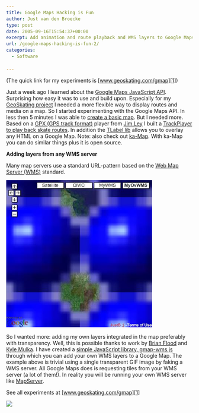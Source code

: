 ```yaml
---
title: Google Maps Hacking is Fun
author: Just van den Broecke
type: post
date: 2005-09-16T15:54:37+00:00
excerpt: Add animation and route playback and WMS layers to Google Maps
url: /google-maps-hacking-is-fun-2/
categories:
  - Software

---
```

(The quick link for my experiments is [www.geoskating.com/gmap][1])

Just a week ago I learned about the [Google Maps JavaScript API][2]. Surprising how easy it was to use and build upon. Especially for my [GeoSkating project][3] I needed a more flexible way to display routes and media on a map. So I started experimenting with the Google Maps API. In less then 5 minutes I was able to [create a basic map][4]. But I needed more. Based on a [GPX (GPS track format)][5] player from [Jim Ley][6] I built a [TrackPlayer to play back skate routes][7]. In addition the [TLabel lib][8] allows you to overlay any HTML on a Google Map. Note: also check out [ka-Map][9]. With ka-Map you can do similar things plus it is open source.

**Adding layers from any WMS server**

Many map servers use a standard URL-pattern based on the [Web Map Server (WMS)][10] standard.

![ ][0]

So I wanted more: adding my own layers integrated in the map preferably with transparency. Well, this is possible thanks to work by [Brian Flood][12] and [Kyle Mulka][13]. I have created a [simple JavaScript library, gmap-wms.js][14] through which you can add your own WMS layers to a Google Map. The example above is trivial using a single transparent GIF image by faking a WMS server. All Google Maps does is requesting tiles from your WMS server (a lot of them!). In reality you will be running your own WMS server like [MapServer][15].

See all experiments at [www.geoskating.com/gmap][1]

![ ][16]

 [0]: /uploads/2005/09/gmap-overlay.jpg
 [1]: http://www.geoskating.com/gmap
 [2]: http://www.google.com/apis/maps
 [3]: http://www.geoskating.com
 [4]: http://www.geoskating.com/gmap/gmap.html
 [5]: http://www.topografix.com/gpx.asp
 [6]: http://jibbering.com
 [7]: http://www.geoskating.com/gs/player/trackplayer.jsp
 [8]: http://gmaps.tommangan.us/tlabel.html
 [9]: http://ka-map.maptools.org/
 [10]: http://www.opengeospatial.org
 [11]: uploads/2005/09/gmap-overlay.jpg
 [12]: http://www.spatialdatalogic.com/cs/blogs/brian_flood/archive/2005/07/11/39.aspx
 [13]: http://blog.kylemulka.com/?p=287
 [14]: http://www.geoskating.com/gmap/gmap-wms.js
 [15]: http://mapserver.gis.umn.edu/
 [16]: http://www.geoskating.com/gmap/route-wms.jsp
